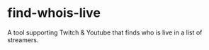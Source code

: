 # find-whois-live
A tool supporting Twitch &amp; Youtube that finds who is live in a list of streamers.
